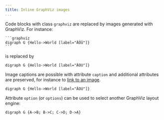 ```yaml
---
title: Inline GraphViz images
...
```


Code blocks with class `graphviz` are replaced by images generated with GraphViz. For instance:

    ```graphviz
    digraph G {Hello->World [label="ÄÖÜ"]}
    ```

is replaced by

```graphviz
digraph G {Hello->World [label="ÄÖÜ"]}
```

Image captions are possible with attribute `caption` and additional attributes are preserved, for instance to [link to an image](#image).

```{.graphviz #image caption="this is the caption" width=5cm}
digraph G {Hello->World [label="ÄÖÜ"]}
```

Attribute `option` (or `options`) can be used to select another GraphViz layout engine:

```{.graphviz option="-Kcirco"}
digraph G {A->B; B->C; C->D; D->A}
```

